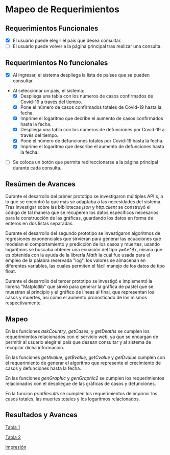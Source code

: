 # Mapeo de Requerimientos

## Requerimientos Funcionales

- [x] El usuario puede elegir el país que desea consultar.
- [ ] El usuario puede volver a la página principal tras realizar una consulta.

## Requerimientos No funcionales

- [x] Al ingresar, el sistema despliega la lista de países que se pueden consultar.
- Al seleccionar un país, el sistema:
    - [x] Despliega una tabla con los números de casos confirmados de Covid-19 a través del tiempo.
    - [x] Pone el número de casos confirmados totales de Covid-19 hasta la fecha.
    - [x] Imprime el logaritmo que decribe el aumento de casos confirmados hasta la fecha.
    - [x] Despliega una tabla con los números de defunciones por Covid-19 a través del tiempo.
    - [x] Pone el número de defunciones totales por Covid-19 hasta la fecha.
    - [x] Imprime el logaritmo que describe el aumento de defunciones hasta la fecha.
- [ ] Se coloca un botón que permita redireccionarse a la página principal durante cada consulta.

## Resúmen de Avances

Durante el desarrollo del primer prototipo se investigaron múltiples API's, a lo que se encontró la que más se adaptaba a las necesidades del sistema. Tras investigar sobre las bibliotecas *json* y *http.client* se construyó el código de tal manera que se recuperen los datos específicos necesarios para la construcción de las gráficas, guardando los datos en forma de enteros en dos listas separadas.

Durante el desarrollo del segundo prototipo se investigaron algoritmos de regresiones exponenciales que sirvieran para generar las ecuaciones que modelan el comportamiento y predicción de los casos y muertes, usando logaritmos se buscaba obtener una ecuación del tipo *y=A*e^Bx, misma que es obtenida con la ayuda de la librería *Math* la cual fue usada para el empleo de la palabra reservada "log", los valores se almacenan en diferentes variables, las cuales permiten el fácil manejo de los datos de tipo float.

Durante el desarrollo del tercer prototipo se investigó e implementó la librería "Matplotlib" que sirvió para generar la gráfica de pastel que se muestran al principio y el gráfico de líneas al final, que representan los casos y muertes, así como el aumento pronosticado de los mismos respectivamente.

## Mapeo

En las funciones *askCountry*, *getCases*, y *getDeaths* se cumplen los requerimientos relacionados con el servicio web, ya que se encargan de permitir al usuario elegir el país que desean consultar y al sistema de recopilar dicha información.

En las funciones *getAvalue*, *getBvalue*, *getCvalue* y *getDvalue* cumplen con el requerimiento de generar el algoritmo que represente el crecimiento de casos y defunciones hasta la fecha.

En las funciones *genGraphic* y *genGraphic2* se cumplen los requerimientos relacionados con el despliegue de las gráficas de casos y defunciones.

En la función *printResults* se cumplen los requerimientos de imprimir los casos totales, las muertes totales y los logaritmos relacionados.

## Resultados y Avances

[Tabla 1](https://github.com/JoshuaMeza/CodePain_PE/tree/master/Recursos/Tabla1.JPG)

[Tabla 2](https://github.com/JoshuaMeza/CodePain_PE/tree/master/Recursos/Tabla2.JPG)

[Impresión](https://github.com/JoshuaMeza/CodePain_PE/tree/master/Recursos/Impresión.JPG)
